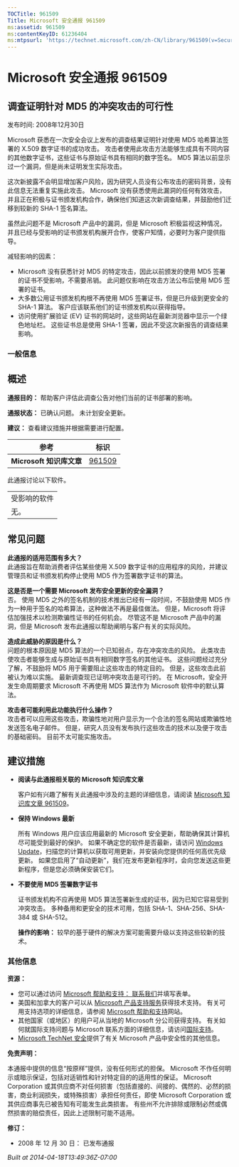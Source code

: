 ```yaml
---
TOCTitle: 961509
Title: Microsoft 安全通报 961509
ms:assetid: 961509
ms:contentKeyID: 61236404
ms:mtpsurl: 'https://technet.microsoft.com/zh-CN/library/961509(v=Security.10)'
---
```




Microsoft 安全通报 961509
=========================

调查证明针对 MD5 的冲突攻击的可行性
-----------------------------------

发布时间: 2008年12月30日

Microsoft 获悉在一次安全会议上发布的调查结果证明针对使用 MD5 哈希算法签署的 X.509 数字证书的成功攻击。 攻击者使用此攻击方法能够生成具有不同内容的其他数字证书，这些证书与原始证书具有相同的数字签名。 MD5 算法以前显示过一个漏洞，但是尚未证明发生实际攻击。

这次新披露不会明显增加客户风险，因为研究人员没有公布攻击的密码背景，没有此信息无法重复实施此攻击。 Microsoft 没有获悉使用此漏洞的任何有效攻击，并且正在积极与证书颁发机构合作，确保他们知道这次新调查结果，并鼓励他们迁移到较新的 SHA-1 签名算法。

虽然此问题不是 Microsoft 产品中的漏洞，但是 Microsoft 积极监视这种情况，并且已经与受影响的证书颁发机构展开合作，使客户知情，必要时为客户提供指导。

减轻影响的因素：

-   Microsoft 没有获悉针对 MD5 的特定攻击，因此以前颁发的使用 MD5 签署的证书不受影响，不需要吊销。 此问题仅影响在攻击方法公布后使用 MD5 签署的证书。
-   大多数公用证书颁发机构根不再使用 MD5 签署证书，但是已升级到更安全的 SHA-1 算法。 客户应该联系他们的证书颁发机构以获得指导。
-   访问使用扩展验证 (EV) 证书的网站时，这些网站在最新浏览器中显示一个绿色地址栏。 这些证书总是使用 SHA-1 签署，因此不受这次新报告的调查结果影响。

### 一般信息

概述
----


**通报目的：** 帮助客户评估此调查公告对他们当前的证书部署的影响。

**通报状态：** 已确认问题。 未计划安全更新。

**建议：** 查看建议措施并根据需要进行配置。

<p> </p>

| 参考                     | 标识                                             |
|--------------------------|--------------------------------------------------|
| **Microsoft 知识库文章** | [961509](https://support.microsoft.com/kb/961509) |

此通报讨论以下软件。

<p> </p>

|              |
|--------------|
| 受影响的软件 |
| 无。         |

常见问题
--------


**此通报的适用范围有多大？**  
此通报旨在帮助消费者评估某些使用 X.509 数字证书的应用程序的风险，并建议管理员和证书颁发机构停止使用 MD5 作为签署数字证书的算法。

**这是否是一个需要 Microsoft 发布安全更新的安全漏洞？**  
否。 使用 MD5 之外的签名机制的技术推出已经有一段时间，不鼓励使用 MD5 作为一种用于签名的哈希算法，这种做法不再是最佳做法。 但是，Microsoft 将评估加强技术以检测欺骗性证书的任何机会。 尽管这不是 Microsoft 产品中的漏洞，但是 Microsoft 发布此通报以帮助阐明与客户有关的实际风险。

**造成此威胁的原因是什么？**  
问题的根本原因是 MD5 算法的一个已知弱点，存在冲突攻击的风险。 此类攻击使攻击者能够生成与原始证书具有相同数字签名的其他证书。 这些问题经过充分了解，不鼓励将 MD5 用于需要阻止这些攻击的特定目的。 但是，这些攻击此前被认为难以实施。 最新调查现已证明冲突攻击是可行的。 在 Microsoft，安全开发生命周期要求 Microsoft 不再使用 MD5 算法作为 Microsoft 软件中的默认算法。

**攻击者可能利用此功能执行什么操作？**  
攻击者可以应用这些攻击，欺骗性地对用户显示为一个合法的签名网站或欺骗性地发送签名电子邮件。 但是，研究人员没有发布执行这些攻击的技术以及便于攻击的基础密码。 目前不太可能实施攻击。

建议措施
--------


-   **阅读与此通报相关联的 Microsoft 知识库文章**

    客户如有兴趣了解有关此通报中涉及的主题的详细信息，请阅读 [Microsoft 知识库文章 961509](https://support.microsoft.com/kb/961509)。

-   **保持 Windows 最新**

    所有 Windows 用户应该应用最新的 Microsoft 安全更新，帮助确保其计算机尽可能受到最好的保护。 如果不确定您的软件是否最新，请访问 [Windows Update](https://windowsupdate.microsoft.com/)，扫描您的计算机以获取可用更新，并安装向您提供的任何高优先级更新。 如果您启用了“自动更新”，我们在发布更新程序时，会向您发送这些更新程序，但是您必须确保安装它们。

-   **不要使用 MD5 签署数字证书**

    证书颁发机构不应再使用 MD5 算法签署新生成的证书，因为已知它容易受到冲突攻击。 多种备用和更安全的技术可用，包括 SHA-1、SHA-256、SHA-384 或 SHA-512。

    **操作的影响：** 较早的基于硬件的解决方案可能需要升级以支持这些较新的技术。

### 其他信息

**资源：**

-   您可以通过访问 [Microsoft 帮助和支持： 联系我们](https://support.microsoft.com/common/survey.aspx?scid=sw;en;1257&amp;showpage=1&amp;ws=technet&amp;sd=tech)并填写表单。
-   美国和加拿大的客户可以从 [Microsoft 产品支持服务](https://go.microsoft.com/fwlink/?linkid=21131)获得技术支持。 有关可用支持选项的详细信息，请参阅 [Microsoft 帮助和支持](https://support.microsoft.com/default.aspx?ln=zh-cn)网站。
-   其他国家（或地区）的用户可从当地的 Microsoft 分公司获得支持。 有关如何就国际支持问题与 Microsoft 联系方面的详细信息，请访问[国际支持](https://go.microsoft.com/fwlink/?linkid=21155)。
-   [Microsoft TechNet 安全](https://go.microsoft.com/fwlink/?linkid=21132)提供了有关 Microsoft 产品中安全性的其他信息。

**免责声明：**

本通报中提供的信息“按原样”提供，没有任何形式的担保。 Microsoft 不作任何明示或暗示保证，包括对适销性和针对特定目的的适用性的保证。 Microsoft Corporation 或其供应商不对任何损害（包括直接的、间接的、偶然的、必然的损害，商业利润损失，或特殊损害）承担任何责任，即使 Microsoft Corporation 或其供应商事先已被告知有可能发生此类损害。 有些州不允许排除或限制必然或偶然损害的赔偿责任，因此上述限制可能不适用。

**修订：**

-   2008 年 12 月 30 日： 已发布通报

*Built at 2014-04-18T13:49:36Z-07:00*
